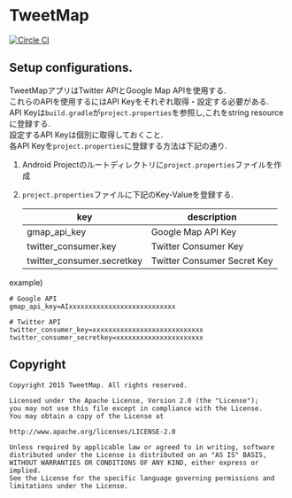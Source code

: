 # TweetMap

[![Circle CI](https://circleci.com/gh/TweetMap/TweetMapForAndroid/tree/master.svg?style=svg)](https://circleci.com/gh/TweetMap/TweetMapForAndroid/tree/master)


## Setup configurations.

TweetMapアプリはTwitter APIとGoogle Map APIを使用する.  
これらのAPIを使用するにはAPI Keyをそれぞれ取得・設定する必要がある.  
API Keyは`build.gradle`が`project.properties`を参照し,これをstring resourceに登録する.  
設定するAPI Keyは個別に取得しておくこと.  
各API Keyを`project.properties`に登録する方法は下記の通り. 

 1. Android Projectのルートディレクトリに`project.properties`ファイルを作成
 2. `project.properties`ファイルに下記のKey-Valueを登録する.

    | key                        | description                 |
    |----------------------------|-----------------------------|
    | gmap_api_key               | Google Map API Key          |
    | twitter_consumer.key       | Twitter Consumer Key        |
    | twitter_consumer.secretkey | Twitter Consumer Secret Key |

example)
```
# Google API
gmap_api_key=AIxxxxxxxxxxxxxxxxxxxxxxxxxxx

# Twitter API
twitter_consumer_key=xxxxxxxxxxxxxxxxxxxxxxxxxxxx
twitter_consumer_secretkey=xxxxxxxxxxxxxxxxxxxxxx
```

## Copyright

    Copyright 2015 TweetMap. All rights reserved.

    Licensed under the Apache License, Version 2.0 (the "License");
    you may not use this file except in compliance with the License.
    You may obtain a copy of the License at
    
    http://www.apache.org/licenses/LICENSE-2.0
    
    Unless required by applicable law or agreed to in writing, software
    distributed under the License is distributed on an "AS IS" BASIS,
    WITHOUT WARRANTIES OR CONDITIONS OF ANY KIND, either express or implied.
    See the License for the specific language governing permissions and
    limitations under the License.
